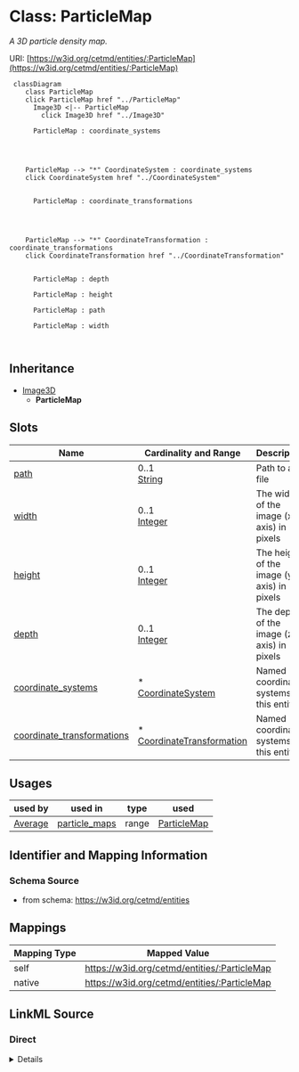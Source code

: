 

# Class: ParticleMap


_A 3D particle density map._





URI: [https://w3id.org/cetmd/entities/:ParticleMap](https://w3id.org/cetmd/entities/:ParticleMap)






```mermaid
 classDiagram
    class ParticleMap
    click ParticleMap href "../ParticleMap"
      Image3D <|-- ParticleMap
        click Image3D href "../Image3D"
      
      ParticleMap : coordinate_systems
        
          
    
    
    ParticleMap --> "*" CoordinateSystem : coordinate_systems
    click CoordinateSystem href "../CoordinateSystem"

        
      ParticleMap : coordinate_transformations
        
          
    
    
    ParticleMap --> "*" CoordinateTransformation : coordinate_transformations
    click CoordinateTransformation href "../CoordinateTransformation"

        
      ParticleMap : depth
        
      ParticleMap : height
        
      ParticleMap : path
        
      ParticleMap : width
        
      
```





## Inheritance
* [Image3D](Image3D.md)
    * **ParticleMap**



## Slots

| Name | Cardinality and Range | Description | Inheritance |
| ---  | --- | --- | --- |
| [path](path.md) | 0..1 <br/> [String](String.md) | Path to a file | direct |
| [width](width.md) | 0..1 <br/> [Integer](Integer.md) | The width of the image (x-axis) in pixels | [Image3D](Image3D.md) |
| [height](height.md) | 0..1 <br/> [Integer](Integer.md) | The height of the image (y-axis) in pixels | [Image3D](Image3D.md) |
| [depth](depth.md) | 0..1 <br/> [Integer](Integer.md) | The depth of the image (z-axis) in pixels | [Image3D](Image3D.md) |
| [coordinate_systems](coordinate_systems.md) | * <br/> [CoordinateSystem](CoordinateSystem.md) | Named coordinate systems for this entity | [Image3D](Image3D.md) |
| [coordinate_transformations](coordinate_transformations.md) | * <br/> [CoordinateTransformation](CoordinateTransformation.md) | Named coordinate systems for this entity | [Image3D](Image3D.md) |





## Usages

| used by | used in | type | used |
| ---  | --- | --- | --- |
| [Average](Average.md) | [particle_maps](particle_maps.md) | range | [ParticleMap](ParticleMap.md) |






## Identifier and Mapping Information







### Schema Source


* from schema: https://w3id.org/cetmd/entities




## Mappings

| Mapping Type | Mapped Value |
| ---  | ---  |
| self | https://w3id.org/cetmd/entities/:ParticleMap |
| native | https://w3id.org/cetmd/entities/:ParticleMap |







## LinkML Source

<!-- TODO: investigate https://stackoverflow.com/questions/37606292/how-to-create-tabbed-code-blocks-in-mkdocs-or-sphinx -->

### Direct

<details>
```yaml
name: ParticleMap
description: A 3D particle density map.
from_schema: https://w3id.org/cetmd/entities
is_a: Image3D
slots:
- path

```
</details>

### Induced

<details>
```yaml
name: ParticleMap
description: A 3D particle density map.
from_schema: https://w3id.org/cetmd/entities
is_a: Image3D
attributes:
  path:
    name: path
    description: Path to a file.
    from_schema: https://w3id.org/cetmd/entities
    rank: 1000
    alias: path
    owner: ParticleMap
    domain_of:
    - GainFile
    - DefectFile
    - MovieFrame
    - MovieStack
    - ProjectionImage
    - TiltSeries
    - Tomogram
    - ParticleMap
    - Annotation
    range: string
  width:
    name: width
    description: The width of the image (x-axis) in pixels
    from_schema: https://w3id.org/cetmd/entities
    rank: 1000
    alias: width
    owner: ParticleMap
    domain_of:
    - Image2D
    - Image3D
    range: integer
  height:
    name: height
    description: The height of the image (y-axis) in pixels
    from_schema: https://w3id.org/cetmd/entities
    rank: 1000
    alias: height
    owner: ParticleMap
    domain_of:
    - Image2D
    - Image3D
    range: integer
  depth:
    name: depth
    description: The depth of the image (z-axis) in pixels
    from_schema: https://w3id.org/cetmd/entities
    rank: 1000
    alias: depth
    owner: ParticleMap
    domain_of:
    - Image3D
    range: integer
  coordinate_systems:
    name: coordinate_systems
    description: Named coordinate systems for this entity
    from_schema: https://w3id.org/cetmd/entities
    rank: 1000
    alias: coordinate_systems
    owner: ParticleMap
    domain_of:
    - Image2D
    - Image3D
    - CoordMetaMixin
    range: CoordinateSystem
    multivalued: true
  coordinate_transformations:
    name: coordinate_transformations
    description: Named coordinate systems for this entity
    from_schema: https://w3id.org/cetmd/entities
    rank: 1000
    alias: coordinate_transformations
    owner: ParticleMap
    domain_of:
    - Image2D
    - Image3D
    - CoordMetaMixin
    range: CoordinateTransformation
    multivalued: true

```
</details>